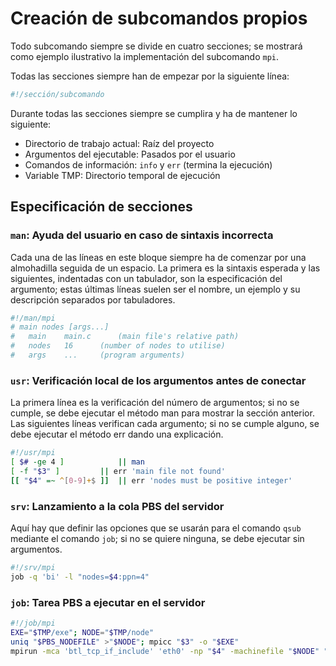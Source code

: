 # Creación de subcomandos propios
Todo subcomando siempre se divide en cuatro secciones; se mostrará como ejemplo ilustrativo la implementación del subcomando `mpi`.

Todas las secciones siempre han de empezar por la siguiente línea:
```bash
#!/sección/subcomando
```

Durante todas las secciones siempre se cumplira y ha de mantener lo siguiente:
- Directorio de trabajo actual: Raíz del proyecto
- Argumentos del ejecutable: Pasados por el usuario
- Comandos de información: `info` y `err` (termina la ejecución)
- Variable TMP: Directorio temporal de ejecución

## Especificación de secciones
### `man`: Ayuda del usuario en caso de sintaxis incorrecta
Cada una de las líneas en este bloque siempre ha de comenzar por una almohadilla seguida de un espacio. La primera es la sintaxis esperada y las siguientes, indentadas con un tabulador, son la especificación del argumento; estas últimas líneas suelen ser el nombre, un ejemplo y su descripción separados por tabuladores.
```bash
#!/man/mpi
# main nodes [args...]
# 	main	main.c		(main file's relative path)
# 	nodes	16		(number of nodes to utilise)
# 	args	...		(program arguments)
```

### `usr`: Verificación local de los argumentos antes de conectar
La primera línea es la verificación del número de argumentos; si no se cumple, se debe ejecutar el método man para mostrar la sección anterior. Las siguientes líneas verifican cada argumento; si no se cumple alguno, se debe ejecutar el método err dando una explicación.
```bash
#!/usr/mpi
[ $# -ge 4 ]			|| man
[ -f "$3" ]			|| err 'main file not found'
[[ "$4" =~ ^[0-9]+$ ]]	|| err 'nodes must be positive integer'
```

### `srv`: Lanzamiento a la cola PBS del servidor
Aquí hay que definir las opciones que se usarán para el comando `qsub` mediante el comando `job`; si no se quiere ninguna, se debe ejecutar sin argumentos.
```bash
#!/srv/mpi
job -q 'bi' -l "nodes=$4:ppn=4"
```

### `job`: Tarea PBS a ejecutar en el servidor
```bash
#!/job/mpi
EXE="$TMP/exe"; NODE="$TMP/node"
uniq "$PBS_NODEFILE" >"$NODE"; mpicc "$3" -o "$EXE"
mpirun -mca 'btl_tcp_if_include' 'eth0' -np "$4" -machinefile "$NODE" "$EXE" "${@:5}"
```